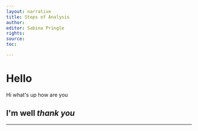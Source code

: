 ```yaml
---
layout: narrative
title: Steps of Analysis
author:
editor: Sabina Pringle
rights:
source:
toc:

---
```


# Hello

Hi what's up how are you

## I'm well *thank you*

---
